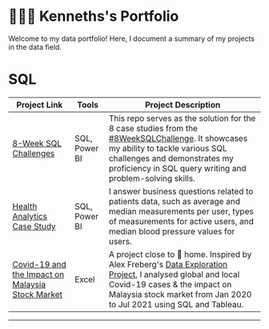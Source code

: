 # 👩🏻‍💻 Kenneths's Portfolio

Welcome to my data portfolio! Here, I document a summary of my projects in the data field. 

# SQL

| Project Link | Tools| Project Description | 
|---|---|---|
| [8-Week SQL Challenges](https://github.com/katiehuangx/8-Week-SQL-Challenge) | SQL, Power BI | This repo serves as the solution for the 8 case studies from the [#8WeekSQLChallenge](https://8weeksqlchallenge.com). It showcases my ability to tackle various SQL challenges and demonstrates my proficiency in SQL query writing and problem-solving skills. | 
| [Health Analytics Case Study](https://github.com/katiehuangx/Serious-SQL-Apprenticeship/blob/main/Health%20Analytics%20Mini%20Case%20Study.md) | SQL, Power BI  | I answer business questions related to patients data, such as average and median measurements per user, types of measurements for active users, and median blood pressure values for users. |  
| [Covid-19 and the Impact on Malaysia Stock Market](https://github.com/katiehuangx/Covid-19-and-Impact-on-Malaysia-stock-market) | Excel | A project close to 🏡 home. Inspired by Alex Freberg's [Data Exploration Project](https://www.youtube.com/watch?v=qfyynHBFOsM&list=PLUaB-1hjhk8H48Pj32z4GZgGWyylqv85f&index=1), I analysed global and local Covid-19 cases & the impact on Malaysia stock market from Jan 2020 to Jul 2021 using SQL and Tableau. |  

***
